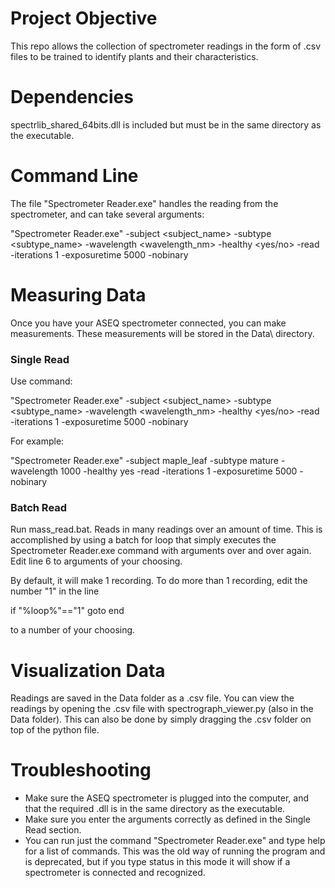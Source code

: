 # Project Objective

This repo allows the collection of spectrometer readings in the form of .csv files to be trained to identify plants and their characteristics.

# Dependencies

spectrlib_shared_64bits.dll is included but must be in the same directory as the executable.

# Command Line

The file "Spectrometer Reader.exe" handles the reading from the spectrometer, and can take several arguments:

"Spectrometer Reader.exe" -subject <subject_name> -subtype <subtype_name> -wavelength <wavelength_nm> -healthy <yes/no> -read -iterations 1 -exposuretime 5000 -nobinary

# Measuring Data

Once you have your ASEQ spectrometer connected, you can make measurements. These measurements will be stored in the Data\ directory.

### Single Read

Use command:

"Spectrometer Reader.exe" -subject <subject_name> -subtype <subtype_name> -wavelength <wavelength_nm> -healthy <yes/no> -read -iterations 1 -exposuretime 5000 -nobinary

For example:

"Spectrometer Reader.exe" -subject maple_leaf -subtype mature -wavelength 1000 -healthy yes -read -iterations 1 -exposuretime 5000 -nobinary

### Batch Read

Run mass_read.bat. Reads in many readings over an amount of time. This is accomplished by using a batch for loop that simply executes the Spectrometer Reader.exe command with arguments over and over again.
Edit line 6 to arguments of your choosing.

By default, it will make 1 recording. To do more than 1 recording, edit the number "1" in the line

if "%loop%"=="1" goto end

to a number of your choosing.

# Visualization Data

Readings are saved in the Data folder as a .csv file. You can view the readings by opening the .csv file with spectrograph_viewer.py (also in the Data folder). This can also be done by simply dragging the .csv folder on top of the python file.

# Troubleshooting

- Make sure the ASEQ spectrometer is plugged into the computer, and that the required .dll is in the same directory as the executable.
- Make sure you enter the arguments correctly as defined in the Single Read section.
- You can run just the command "Spectrometer Reader.exe" and type help for a list of commands. This was the old way of running the program and is deprecated, but if you type status in this mode it will show if a spectrometer is connected and recognized.
